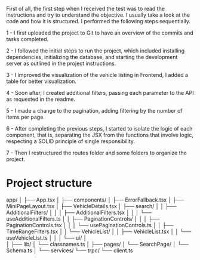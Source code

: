 First of all, the first step when I received the test was to read the instructions and try to understand the objective. I usually take a look at the code and how it is structured. I performed the following steps sequentially.

1 - I first uploaded the project to Git to have an overview of the commits and tasks completed.

2 - I followed the initial steps to run the project, which included installing dependencies, initializing the database, and starting the development server as outlined in the project instructions.

3 - I improved the visualization of the vehicle listing in Frontend, I added a table for better visualization.

4 - Soon after, I created additional filters, passing each parameter to the API as requested in the readme.

5 - I made a change to the pagination, adding filtering by the number of items per page.

6 - After completing the previous steps, I started to isolate the logic of each component, that is, separating the JSX from the functions that involve logic, respecting a SOLID principle of single responsibility.

7 - Then I restructured the routes folder and some folders to organize the project.

# Project structure
app/
│
├── App.tsx
│
├── components/
│   ├── ErrorFallback.tsx
│   ├── MiniPageLayout.tsx
│   ├── VehicleDetails.tsx
│   ├── search/
│   │   ├── AdditionalFilters/
│   │   │   ├── AdditionalFilters.tsx
│   │   │   └── useAdditionalFilters.ts
│   │   ├── PaginationControls/
│   │   │   ├── PaginationControls.tsx
│   │   │   └── usePaginationControls.ts
│   │   ├── TimeRangeFilters.tsx
│   │   └── VehicleList/
│   │       ├── VehicleList.tsx
│   │       └── useVehicleList.ts
│   │
│   └── ui/
│       
│
├── lib/
│   └── classnames.ts
│
├── pages/
│   └── SearchPage/
│       └── Schema.ts
│
└── services/
    └── trpc/
        └── client.ts